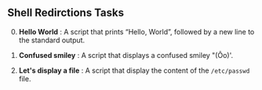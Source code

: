## Shell Redirctions Tasks

0. **Hello World**
: A script that prints “Hello, World”, followed by a new line to the standard output.

1. **Confused smiley**
: A  script that displays a confused smiley "(Ôo)'.

2. **Let's display a file**
: A script that display the content of the `/etc/passwd` file.
